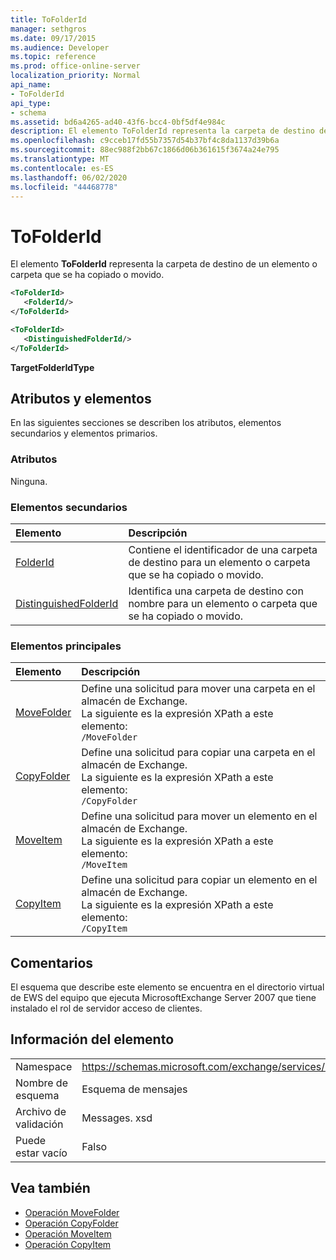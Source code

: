 ```yaml
---
title: ToFolderId
manager: sethgros
ms.date: 09/17/2015
ms.audience: Developer
ms.topic: reference
ms.prod: office-online-server
localization_priority: Normal
api_name:
- ToFolderId
api_type:
- schema
ms.assetid: bd6a4265-ad40-43f6-bcc4-0bf5df4e984c
description: El elemento ToFolderId representa la carpeta de destino de un elemento o carpeta que se ha copiado o movido.
ms.openlocfilehash: c9cceb17fd55b7357d54b37bf4c8da1137d39b6a
ms.sourcegitcommit: 88ec988f2bb67c1866d06b361615f3674a24e795
ms.translationtype: MT
ms.contentlocale: es-ES
ms.lasthandoff: 06/02/2020
ms.locfileid: "44468778"
---
```

# <a name="tofolderid"></a>ToFolderId

El elemento **ToFolderId** representa la carpeta de destino de un elemento o carpeta que se ha copiado o movido. 
  
```xml
<ToFolderId>
   <FolderId/>
</ToFolderId>
```

```xml
<ToFolderId>
   <DistinguishedFolderId/>
</ToFolderId>
```

**TargetFolderIdType**

## <a name="attributes-and-elements"></a>Atributos y elementos

En las siguientes secciones se describen los atributos, elementos secundarios y elementos primarios.
  
### <a name="attributes"></a>Atributos

Ninguna.
  
### <a name="child-elements"></a>Elementos secundarios

|**Elemento**|**Descripción**|
|:-----|:-----|
|[FolderId](folderid.md) <br/> |Contiene el identificador de una carpeta de destino para un elemento o carpeta que se ha copiado o movido.  <br/> |
|[DistinguishedFolderId](distinguishedfolderid.md) <br/> |Identifica una carpeta de destino con nombre para un elemento o carpeta que se ha copiado o movido.  <br/> |
   
### <a name="parent-elements"></a>Elementos principales

|**Elemento**|**Descripción**|
|:-----|:-----|
|[MoveFolder](movefolder.md) <br/> |Define una solicitud para mover una carpeta en el almacén de Exchange.  <br/> La siguiente es la expresión XPath a este elemento:  <br/>  `/MoveFolder` <br/> |
|[CopyFolder](copyfolder.md) <br/> |Define una solicitud para copiar una carpeta en el almacén de Exchange.  <br/> La siguiente es la expresión XPath a este elemento:  <br/>  `/CopyFolder` <br/> |
|[MoveItem](moveitem.md) <br/> |Define una solicitud para mover un elemento en el almacén de Exchange.  <br/> La siguiente es la expresión XPath a este elemento:  <br/>  `/MoveItem` <br/> |
|[CopyItem](copyitem.md) <br/> |Define una solicitud para copiar un elemento en el almacén de Exchange.  <br/> La siguiente es la expresión XPath a este elemento:  <br/>  `/CopyItem` <br/> |
   
## <a name="remarks"></a>Comentarios

El esquema que describe este elemento se encuentra en el directorio virtual de EWS del equipo que ejecuta MicrosoftExchange Server 2007 que tiene instalado el rol de servidor acceso de clientes.
  
## <a name="element-information"></a>Información del elemento

|||
|:-----|:-----|
|Namespace  <br/> |https://schemas.microsoft.com/exchange/services/2006/messages  <br/> |
|Nombre de esquema  <br/> |Esquema de mensajes  <br/> |
|Archivo de validación  <br/> |Messages. xsd  <br/> |
|Puede estar vacío  <br/> |Falso  <br/> |
   
## <a name="see-also"></a>Vea también

- [Operación MoveFolder](movefolder-operation.md)  
- [Operación CopyFolder](copyfolder-operation.md) 
- [Operación MoveItem](moveitem-operation.md) 
- [Operación CopyItem](copyitem-operation.md)

